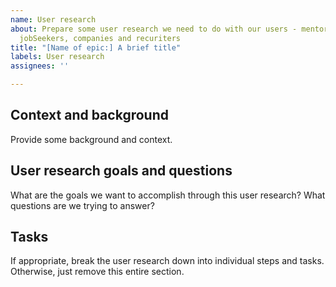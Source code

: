 ```yaml
---
name: User research
about: Prepare some user research we need to do with our users - mentors, mentees,
  jobSeekers, companies and recuriters
title: "[Name of epic:] A brief title"
labels: User research
assignees: ''

---
```


## Context and background

Provide some background and context.

## User research goals and questions

What are the goals we want to accomplish through this user research? What questions are we trying to answer?

## Tasks

If appropriate, break the user research down into individual steps and tasks. Otherwise, just remove this entire section.
